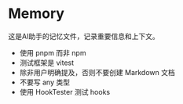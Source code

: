 # Memory

这是AI助手的记忆文件，记录重要信息和上下文。

- 使用 pnpm 而非 npm
- 测试框架是 vitest
- 除非用户明确提及，否则不要创建 Markdown 文档
- 不要写 any 类型
- 使用 HookTester 测试 hooks
